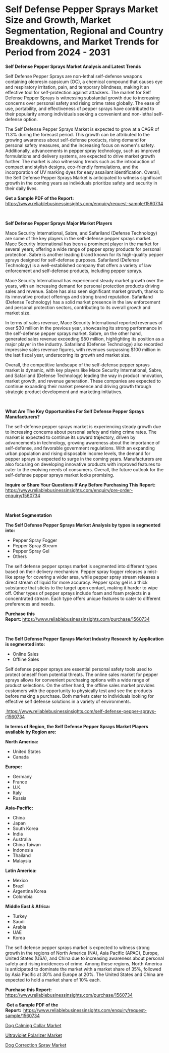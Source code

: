 <p><h1>Self Defense Pepper Sprays Market Size and Growth, Market Segmentation, Regional and Country Breakdowns, and Market Trends for Period from 2024 -  2031</h1></p><p><strong>Self Defense Pepper Sprays Market Analysis and Latest Trends</strong></p>
<p><p>Self Defense Pepper Sprays are non-lethal self-defense weapons containing oleoresin capsicum (OC), a chemical compound that causes eye and respiratory irritation, pain, and temporary blindness, making it an effective tool for self-protection against attackers. The market for Self Defense Pepper Sprays is witnessing substantial growth due to increasing concerns over personal safety and rising crime rates globally. The ease of use, portability, and effectiveness of pepper sprays have contributed to their popularity among individuals seeking a convenient and non-lethal self-defense option.</p><p>The Self Defense Pepper Sprays Market is expected to grow at a CAGR of 11.3% during the forecast period. This growth can be attributed to the growing awareness about self-defense products, rising demand for personal safety measures, and the increasing focus on women's safety. Additionally, advancements in pepper spray technology, such as improved formulations and delivery systems, are expected to drive market growth further. The market is also witnessing trends such as the introduction of compact and stylish designs, eco-friendly formulations, and the incorporation of UV marking dyes for easy assailant identification. Overall, the Self Defense Pepper Sprays Market is anticipated to witness significant growth in the coming years as individuals prioritize safety and security in their daily lives.</p></p>
<p><strong>Get a Sample PDF of the Report:&nbsp;</strong> <a href="https://www.reliablebusinessinsights.com/enquiry/request-sample/1560734">https://www.reliablebusinessinsights.com/enquiry/request-sample/1560734</a></p>
<p>&nbsp;</p>
<p><strong>Self Defense Pepper Sprays Major Market Players</strong></p>
<p><p>Mace Security International, Sabre, and Safariland (Defense Technology) are some of the key players in the self-defense pepper sprays market. Mace Security International has been a prominent player in the market for several years, offering a wide range of pepper spray products for personal protection. Sabre is another leading brand known for its high-quality pepper sprays designed for self-defense purposes. Safariland (Defense Technology) is a well-established company that offers a variety of law enforcement and self-defense products, including pepper sprays.</p><p>Mace Security International has experienced steady market growth over the years, with an increasing demand for personal protection products driving sales and revenue. Sabre has also seen significant market growth, thanks to its innovative product offerings and strong brand reputation. Safariland (Defense Technology) has a solid market presence in the law enforcement and personal protection sectors, contributing to its overall growth and market size.</p><p>In terms of sales revenue, Mace Security International reported revenues of over $30 million in the previous year, showcasing its strong performance in the self-defense pepper sprays market. Sabre, on the other hand, generated sales revenue exceeding $50 million, highlighting its position as a major player in the industry. Safariland (Defense Technology) also recorded impressive sales revenue figures, with revenues surpassing $100 million in the last fiscal year, underscoring its growth and market size.</p><p>Overall, the competitive landscape of the self-defense pepper sprays market is dynamic, with key players like Mace Security International, Sabre, and Safariland (Defense Technology) leading the way in product innovation, market growth, and revenue generation. These companies are expected to continue expanding their market presence and driving growth through strategic product development and marketing initiatives.</p></p>
<p>&nbsp;</p>
<p><strong>What Are The Key Opportunities For Self Defense Pepper Sprays Manufacturers?</strong></p>
<p><p>The self-defense pepper sprays market is experiencing steady growth due to increasing concerns about personal safety and rising crime rates. The market is expected to continue its upward trajectory, driven by advancements in technology, growing awareness about the importance of self-defense, and favorable government regulations. With an expanding urban population and rising disposable income levels, the demand for pepper sprays is expected to surge in the coming years. Manufacturers are also focusing on developing innovative products with improved features to cater to the evolving needs of consumers. Overall, the future outlook for the self-defense pepper sprays market looks promising.</p></p>
<p><strong>Inquire or Share Your Questions If Any Before Purchasing This Report:</strong> <a href="https://www.reliablebusinessinsights.com/enquiry/pre-order-enquiry/1560734">https://www.reliablebusinessinsights.com/enquiry/pre-order-enquiry/1560734</a></p>
<p>&nbsp;</p>
<p><strong>Market Segmentation</strong></p>
<p><strong>The Self Defense Pepper Sprays Market Analysis by types is segmented into:</strong></p>
<p><ul><li>Pepper Spray Fogger</li><li>Pepper Spray Stream</li><li>Pepper Spray Gel</li><li>Others</li></ul></p>
<p><p>The self defense pepper sprays market is segmented into different types based on their delivery mechanism. Pepper spray fogger releases a mist-like spray for covering a wider area, while pepper spray stream releases a direct stream of liquid for more accuracy. Pepper spray gel is a thick substance that sticks to the target upon contact, making it harder to wipe off. Other types of pepper sprays include foam and foam projects in a concentrated stream. Each type offers unique features to cater to different preferences and needs.</p></p>
<p><strong>Purchase this Report:&nbsp;</strong><a href="https://www.reliablebusinessinsights.com/purchase/1560734">https://www.reliablebusinessinsights.com/purchase/1560734</a></p>
<p>&nbsp;</p>
<p><strong>The Self Defense Pepper Sprays Market Industry Research by Application is segmented into:</strong></p>
<p><ul><li>Online Sales</li><li>Offline Sales</li></ul></p>
<p><p>Self defense pepper sprays are essential personal safety tools used to protect oneself from potential threats. The online sales market for pepper sprays allows for convenient purchasing options with a wide range of product selections. On the other hand, the offline sales market provides customers with the opportunity to physically test and see the products before making a purchase. Both markets cater to individuals looking for effective self defense solutions in a variety of environments.</p></p>
<p><a href="https://www.reliablebusinessinsights.com/self-defense-pepper-sprays-r1560734">&nbsp;https://www.reliablebusinessinsights.com/self-defense-pepper-sprays-r1560734</a></p>
<p><strong>In terms of Region, the Self Defense Pepper Sprays Market Players available by Region are:</strong></p>
<p>
    <p> <strong> North America: </strong>
        <ul>
            <li>United States</li>
            <li>Canada</li>
        </ul>
        </p> 
    <p> <strong> Europe: </strong>
        <ul>
            <li>Germany</li>
            <li>France</li>
            <li>U.K.</li>
            <li>Italy</li>
            <li>Russia</li>
        </ul>
        </p> 
    <p> <strong> Asia-Pacific: </strong>
        <ul>
            <li>China</li>
            <li>Japan</li>
            <li>South Korea</li>
            <li>India</li>
            <li>Australia</li>
            <li>China Taiwan</li>
            <li>Indonesia</li>
            <li>Thailand</li>
            <li>Malaysia</li>
        </ul>
        </p> 
    <p> <strong> Latin America: </strong>
        <ul>
            <li>Mexico</li>
            <li>Brazil</li>
            <li>Argentina Korea</li>
            <li>Colombia</li>
        </ul>
        </p> 
    <p> <strong> Middle East & Africa: </strong>
        <ul>
            <li>Turkey</li>
            <li>Saudi</li>
            <li>Arabia</li>
            <li>UAE</li>
            <li>Korea</li>
        </ul>
    </p>
    </p>
<p><p>The self defense pepper sprays market is expected to witness strong growth in the regions of North America (NA), Asia Pacific (APAC), Europe, United States (USA), and China due to increasing awareness about personal safety and rising incidences of crime. Among these regions, North America is anticipated to dominate the market with a market share of 35%, followed by Asia Pacific at 30% and Europe at 20%. The United States and China are expected to hold a market share of 10% each.</p></p>
<p><strong>Purchase this Report: </strong><a href="https://www.reliablebusinessinsights.com/purchase/1560734">https://www.reliablebusinessinsights.com/purchase/1560734</a></p>
<p>&nbsp;<strong>Get a Sample PDF of the Report:&nbsp;&nbsp;</strong><a href="https://www.reliablebusinessinsights.com/enquiry/request-sample/1560734">https://www.reliablebusinessinsights.com/enquiry/request-sample/1560734</a></p>
<p><strong></strong></p>
<p><p><a href="https://github.com/abdillahsp58/Market-Research-Report-List-1/blob/main/dog-calming-collar-market.md">Dog Calming Collar Market</a></p><p><a href="https://github.com/wybrqqeb6/Market-Research-Report-List-1/blob/main/ultraviolet-polarizer-market.md">Ultraviolet Polarizer Market</a></p><p><a href="https://github.com/irjbaube82/Market-Research-Report-List-1/blob/main/dog-correction-spray-market.md">Dog Correction Spray Market</a></p></p>